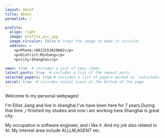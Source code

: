 ```yaml
---
layout: about
title: About
permalink: /

profile:
  align: right
  image: profile_pic.jpg
  image_circular: false # crops the image to make it circular
  address: >
    <p>Phone:+8613153929602</p>
    <p>District:Minhang</p>
    <p>city:Shanghai</p>

news: true  # includes a list of news items
latest_posts: true  # includes a list of the newest posts
selected_papers: true # includes a list of papers marked as "selected={true}"
social: true  # includes social icons at the bottom of the page
---
```




Welcome to my personal webpages! 

   I'm Elliot Jiang and live in shanghai.I've have been here for 7 years.During that time ,i finished my studies and now i am working here.Shanghai is great city.

My occupation is software engineer, and i like it .And my job also related to AI.
My interest area include AI,LLM,AGENT etc.
